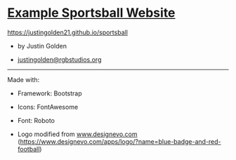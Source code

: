 # [Example Sportsball Website](justingolden21.github.io/sportsball)
  
https://justingolden21.github.io/sportsball
  
- by Justin Golden

- justingolden@rgbstudios.org

<hr>

Made with:

- Framework: Bootstrap

- Icons: FontAwesome

- Font: Roboto

- Logo modified from www.designevo.com (https://www.designevo.com/apps/logo/?name=blue-badge-and-red-football)

